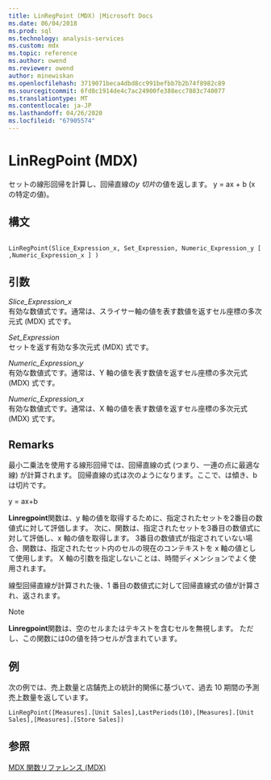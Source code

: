 ```yaml
---
title: LinRegPoint (MDX) |Microsoft Docs
ms.date: 06/04/2018
ms.prod: sql
ms.technology: analysis-services
ms.custom: mdx
ms.topic: reference
ms.author: owend
ms.reviewer: owend
author: minewiskan
ms.openlocfilehash: 3719071beca4dbd8cc991befbb7b2b74f8982c89
ms.sourcegitcommit: 6fd8c1914de4c7ac24900fe388ecc7883c740077
ms.translationtype: MT
ms.contentlocale: ja-JP
ms.lasthandoff: 04/26/2020
ms.locfileid: "67905574"
---
```

# <a name="linregpoint-mdx"></a>LinRegPoint (MDX)


  セットの線形回帰を計算し、回帰直線の*y 切片*の値を返します。 y = ax + b (x の特定の値)。  
  
## <a name="syntax"></a>構文  
  
```  
  
LinRegPoint(Slice_Expression_x, Set_Expression, Numeric_Expression_y [ ,Numeric_Expression_x ] )  
```  
  
## <a name="arguments"></a>引数  
 *Slice_Expression_x*  
 有効な数値式です。通常は、スライサー軸の値を表す数値を返すセル座標の多次元式 (MDX) 式です。  
  
 *Set_Expression*  
 セットを返す有効な多次元式 (MDX) 式です。  
  
 *Numeric_Expression_y*  
 有効な数値式です。通常は、Y 軸の値を表す数値を返すセル座標の多次元式 (MDX) 式です。  
  
 *Numeric_Expression_x*  
 有効な数値式です。通常は、X 軸の値を表す数値を返すセル座標の多次元式 (MDX) 式です。  
  
## <a name="remarks"></a>Remarks  
 最小二乗法を使用する線形回帰では、回帰直線の式 (つまり、一連の点に最適な線) が計算されます。 回帰直線の式は次のようになります。ここで、は傾き、b は切片です。  
  
 y = ax+b  
  
 **Linregpoint**関数は、y 軸の値を取得するために、指定されたセットを2番目の数値式に対して評価します。 次に、関数は、指定されたセットを3番目の数値式に対して評価し、x 軸の値を取得します。 3番目の数値式が指定されていない場合、関数は、指定されたセット内のセルの現在のコンテキストを x 軸の値として使用します。 X 軸の引数を指定しないことは、時間ディメンションでよく使用されます。  
  
 線型回帰直線が計算された後、1 番目の数値式に対して回帰直線式の値が計算され、返されます。  
  
> [!NOTE]  
>  **Linregpoint**関数は、空のセルまたはテキストを含むセルを無視します。 ただし、この関数には0の値を持つセルが含まれています。  
  
## <a name="example"></a>例  
 次の例では、売上数量と店舗売上の統計的関係に基づいて、過去 10 期間の予測売上数量を返しています。  
  
```  
LinRegPoint([Measures].[Unit Sales],LastPeriods(10),[Measures].[Unit Sales],[Measures].[Store Sales])  
```  
  
## <a name="see-also"></a>参照  
 [MDX 関数リファレンス &#40;MDX&#41;](../mdx/mdx-function-reference-mdx.md)  
  
  
